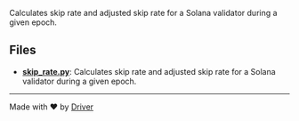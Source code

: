 <!--------------------------------------------------------------------------------->
<!-- IMPORTANT: This file is auto-generated by Driver (https://driver.ai). -------->
<!-- Manual edits may be overwritten on future commits. --------------------------->
<!--------------------------------------------------------------------------------->

Calculates skip rate and adjusted skip rate for a Solana validator during a given epoch.


## Files
- **[skip_rate.py](skip_rate.py.md)**: Calculates skip rate and adjusted skip rate for a Solana validator during a given epoch.

---
Made with ❤️ by [Driver](https://www.driver.ai/)